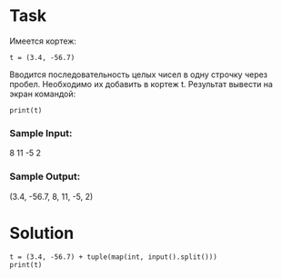 # Task

Имеется кортеж:
```
t = (3.4, -56.7)
```
Вводится последовательность целых чисел в одну строчку через пробел. Необходимо их добавить в кортеж t. Результат вывести на экран командой:
```
print(t)
```

### Sample Input:

8 11 -5 2

### Sample Output:

(3.4, -56.7, 8, 11, -5, 2)

# Solution
```
t = (3.4, -56.7) + tuple(map(int, input().split()))
print(t)
```